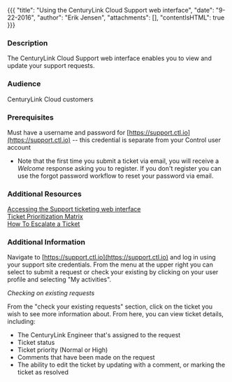 {{{
  "title": "Using the CenturyLink Cloud Support web interface",
  "date": "9-22-2016",
  "author": "Erik Jensen",
  "attachments": [],
  "contentIsHTML": true
}}}

### Description 
The CenturyLink Cloud Support web interface enables you to view and update your support requests.

### Audience
CenturyLink Cloud customers 

### Prerequisites 
Must have a username and password for [https://support.ctl.io](https://support.ctl.io) -- this credential is separate from your Control user account 
* Note that the first time you submit a ticket via email, you will receive a *Welcome* response asking you to register. If you don't register you can use the forgot password workflow to reset your password via email.

### Additional Resources 
[Accessing the Support ticketing web interface](/zendesk-login-help-for-helpdesk-ticketing-and-kb-access.md)  
[Ticket Prioritization Matrix](/ticket-prioritization-matrix.md)  
[How To Escalate a Ticket](/thow-do-i-escalate-a-ticket.md) 

### Additional Information 
Navigate to [https://support.ctl.io](https://support.ctl.io) and log in using your support site credentials. 
From the menu at the upper right you can select to submit a request or check your existing by clicking on your user profile and selecting "My activities".

*Checking on existing requests*

From the "check your existing requests" section, click on the ticket you wish to see more information about.
From here, you can view ticket details, including: 
* The CenturyLink Engineer that's assigned to the request  
* Ticket status  
* Ticket priority (Normal or High)  
* Comments that have been made on the request  
* The ability to edit the ticket by updating with a comment, or marking the ticket as resolved 
